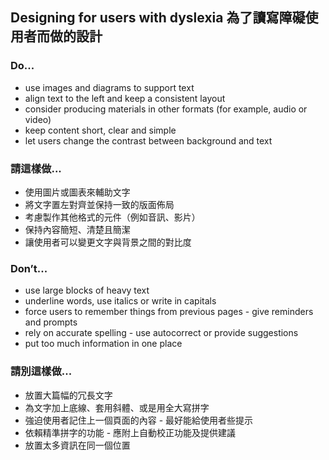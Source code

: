 ## Designing for users with dyslexia 為了讀寫障礙使用者而做的設計

### Do...

* use images and diagrams to support text
* align text to the left and keep a consistent layout
* consider producing materials in other formats (for example, audio or video)
* keep content short, clear and simple
* let users change the contrast between background and text

### 請這樣做...

* 使用圖片或圖表來輔助文字
* 將文字置左對齊並保持一致的版面佈局
* 考慮製作其他格式的元件（例如音訊、影片）
* 保持內容簡短、清楚且簡潔
* 讓使用者可以變更文字與背景之間的對比度

### Don’t...

* use large blocks of heavy text
* underline words, use italics or write in capitals
* force users to remember things from previous pages - give reminders and prompts
* rely on accurate spelling - use autocorrect or provide suggestions
* put too much information in one place

### 請別這樣做...

* 放置大篇幅的冗長文字
* 為文字加上底線、套用斜體、或是用全大寫拼字
* 強迫使用者記住上一個頁面的內容 - 最好能給使用者些提示
* 依賴精準拼字的功能 - 應附上自動校正功能及提供建議
* 放置太多資訊在同一個位置

